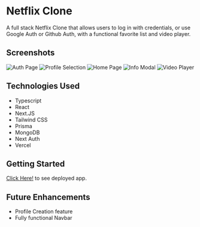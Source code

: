 # Netflix Clone
A full stack Netflix Clone that allows users to log in with credentials, or use Google Auth or Github Auth, with a functional favorite list and video player.

## Screenshots
![Auth Page](https://i.imgur.com/qNeZ9eL.png)
![Profile Selection](https://i.imgur.com/tLQ3d4l.png)
![Home Page](https://i.imgur.com/G2iFTQx.png)
![Info Modal](https://i.imgur.com/txJdXlu.png)
![Video Player](https://i.imgur.com/q6WSIL1.png)

## Technologies Used
 - Typescript
 - React
 - Next.JS
 - Tailwind CSS
 - Prisma
 - MongoDB
 - Next Auth
 - Vercel 

## Getting Started

[Click Here!](https://aceflix.vercel.app/) to see deployed app.

## Future Enhancements

- Profile Creation feature
- Fully functional Navbar